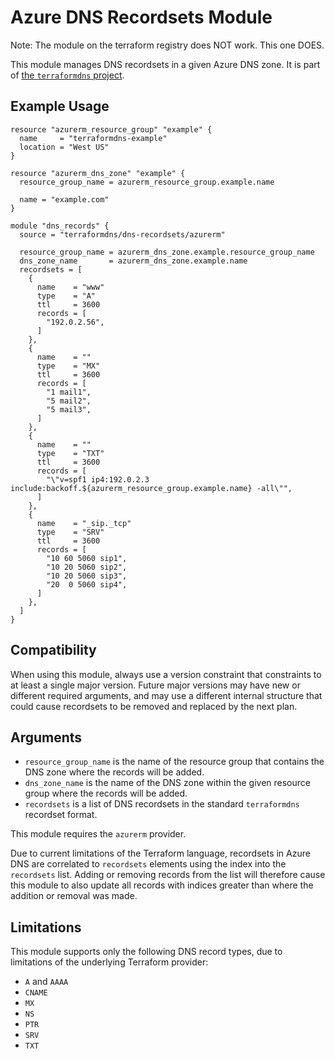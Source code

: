 # Azure DNS Recordsets Module

Note: The module on the terraform registry does NOT work. This one DOES.

This module manages DNS recordsets in a given Azure DNS zone. It is part of
[the `terraformdns` project](https://terraformdns.github.io/).

## Example Usage

```hcl
resource "azurerm_resource_group" "example" {
  name     = "terraformdns-example"
  location = "West US"
}

resource "azurerm_dns_zone" "example" {
  resource_group_name = azurerm_resource_group.example.name

  name = "example.com"
}

module "dns_records" {
  source = "terraformdns/dns-recordsets/azurerm"

  resource_group_name = azurerm_dns_zone.example.resource_group_name
  dns_zone_name       = azurerm_dns_zone.example.name
  recordsets = [
    {
      name    = "www"
      type    = "A"
      ttl     = 3600
      records = [
        "192.0.2.56",
      ]
    },
    {
      name    = ""
      type    = "MX"
      ttl     = 3600
      records = [
        "1 mail1",
        "5 mail2",
        "5 mail3",
      ]
    },
    {
      name    = ""
      type    = "TXT"
      ttl     = 3600
      records = [
        "\"v=spf1 ip4:192.0.2.3 include:backoff.${azurerm_resource_group.example.name} -all\"",
      ]
    },
    {
      name    = "_sip._tcp"
      type    = "SRV"
      ttl     = 3600
      records = [
        "10 60 5060 sip1",
        "10 20 5060 sip2",
        "10 20 5060 sip3",
        "20  0 5060 sip4",
      ]
    },
  ]
}
```

## Compatibility

When using this module, always use a version constraint that constraints to at
least a single major version. Future major versions may have new or different
required arguments, and may use a different internal structure that could
cause recordsets to be removed and replaced by the next plan.

## Arguments

- `resource_group_name` is the name of the resource group that contains the
  DNS zone where the records will be added.
- `dns_zone_name` is the name of the DNS zone within the given resource group
  where the records will be added.
- `recordsets` is a list of DNS recordsets in the standard `terraformdns`
  recordset format.

This module requires the `azurerm` provider.

Due to current limitations of the Terraform language, recordsets in Azure DNS
are correlated to `recordsets` elements using the index into the `recordsets`
list. Adding or removing records from the list will therefore cause this
module to also update all records with indices greater than where the
addition or removal was made.

## Limitations

This module supports only the following DNS record types, due to limitations
of the underlying Terraform provider:

- `A` and `AAAA`
- `CNAME`
- `MX`
- `NS`
- `PTR`
- `SRV`
- `TXT`
